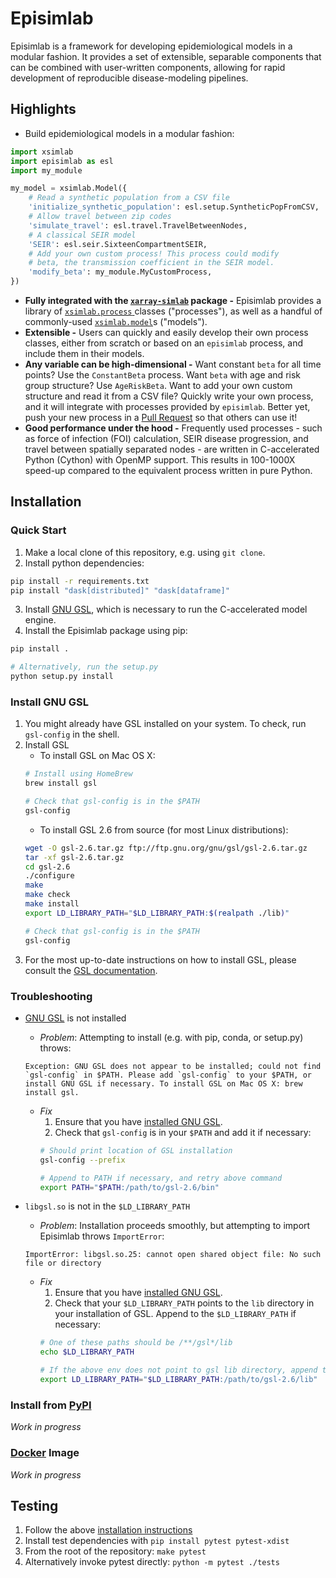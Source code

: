 # Episimlab

Episimlab is a framework for developing epidemiological models in a modular fashion. It provides a set of extensible, separable components that can be combined with user-written components, allowing for rapid development of reproducible disease-modeling pipelines.

## Highlights

* Build epidemiological models in a modular fashion:

```python
import xsimlab
import episimlab as esl
import my_module

my_model = xsimlab.Model({
    # Read a synthetic population from a CSV file
    'initialize_synthetic_population': esl.setup.SyntheticPopFromCSV,
    # Allow travel between zip codes
    'simulate_travel': esl.travel.TravelBetweenNodes,
    # A classical SEIR model
    'SEIR': esl.seir.SixteenCompartmentSEIR,
    # Add your own custom process! This process could modify
    # beta, the transmission coefficient in the SEIR model.
    'modify_beta': my_module.MyCustomProcess,
})
```

* **Fully integrated with the [`xarray-simlab`](https://xarray-simlab.readthedocs.io/) package -** Episimlab provides a library of [`xsimlab.process` ]() classes ("processes"), as well as a handful of commonly-used [`xsimlab.model`]()s ("models").
* **Extensible -** Users can quickly and easily develop their own process classes, either from scratch or based on an `episimlab` process, and include them in their models.
* **Any variable can be high-dimensional -** Want constant `beta` for all time points? Use the `ConstantBeta` process. Want `beta` with age and risk group structure? Use `AgeRiskBeta`. Want to add your own custom structure and read it from a CSV file? Quickly write your own process, and it will integrate with processes provided by `episimlab`. Better yet, push your new process in a [Pull Request](CONTRIBUTING.md) so that others can use it!
* **Good performance under the hood -** Frequently used processes - such as force of infection (FOI) calculation, SEIR disease progression, and travel between spatially separated nodes - are written in C-accelerated Python (Cython) with OpenMP support. This results in 100-1000X speed-up compared to the equivalent process written in pure Python.

## Installation

### Quick Start

1. Make a local clone of this repository, e.g. using `git clone`.
2. Install python dependencies:
```bash
pip install -r requirements.txt
pip install "dask[distributed]" "dask[dataframe]"
```
3. Install [GNU GSL](#install-gnu-gsl), which is necessary to run the C-accelerated model engine.
4. Install the Episimlab package using pip:
```bash
pip install .

# Alternatively, run the setup.py
python setup.py install
```

### Install GNU GSL

1. You might already have GSL installed on your system. To check, run `gsl-config` in the shell.
2. Install GSL
    * To install GSL on Mac OS X:
    ```bash
    # Install using HomeBrew
    brew install gsl

    # Check that gsl-config is in the $PATH
    gsl-config
    ```
    * To install GSL 2.6 from source (for most Linux distributions):
    ```bash
    wget -O gsl-2.6.tar.gz ftp://ftp.gnu.org/gnu/gsl/gsl-2.6.tar.gz
    tar -xf gsl-2.6.tar.gz
    cd gsl-2.6
    ./configure
    make
    make check
    make install
    export LD_LIBRARY_PATH="$LD_LIBRARY_PATH:$(realpath ./lib)"

    # Check that gsl-config is in the $PATH
    gsl-config
    ```
3. For the most up-to-date instructions on how to install GSL, please consult the [GSL documentation](https://www.gnu.org/software/gsl/doc/html/).

### Troubleshooting

* [GNU GSL][1] is not installed
    * _Problem_: Attempting to install (e.g. with pip, conda, or setup.py) throws:
    ```
    Exception: GNU GSL does not appear to be installed; could not find `gsl-config` in $PATH. Please add `gsl-config` to your $PATH, or install GNU GSL if necessary. To install GSL on Mac OS X: brew install gsl.
    ```
    * _Fix_
        1. Ensure that you have [installed GNU GSL](#install-gnu-gsl).
        2. Check that `gsl-config` is in your `$PATH` and add it if necessary:
        ```bash
        # Should print location of GSL installation
        gsl-config --prefix

        # Append to PATH if necessary, and retry above command
        export PATH="$PATH:/path/to/gsl-2.6/bin"
        ```

* `libgsl.so` is not in the `$LD_LIBRARY_PATH`
    * _Problem_: Installation proceeds smoothly, but attempting to import Episimlab throws `ImportError`:
    ```
    ImportError: libgsl.so.25: cannot open shared object file: No such file or directory
    ```
    * _Fix_
        1. Ensure that you have [installed GNU GSL](#install-gnu-gsl).
        2. Check that your `$LD_LIBRARY_PATH` points to the `lib` directory in your installation of GSL. Append to the `$LD_LIBRARY_PATH` if necessary:
        ```bash
        # One of these paths should be /**/gsl*/lib
        echo $LD_LIBRARY_PATH

        # If the above env does not point to gsl lib directory, append to the LD_LIBRARY_PATH
        export LD_LIBRARY_PATH="$LD_LIBRARY_PATH:/path/to/gsl-2.6/lib"
        ```

### Install from [PyPI](https://pypi.org/)

_Work in progress_

### [Docker](https://www.docker.com/) Image

_Work in progress_

## Testing

1. Follow the above [installation instructions](#installation)
2. Install test dependencies with `pip install pytest pytest-xdist`
3. From the root of the repository: `make pytest`
4. Alternatively invoke pytest directly: `python -m pytest ./tests`

[1]: https://www.gnu.org/software/gsl/
